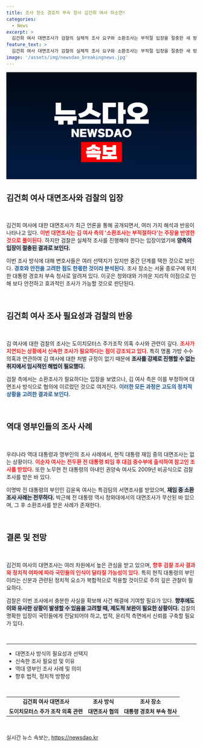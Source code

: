 ```yaml
---
title: 조사 장소 경호처 부속 청사 김건희 여사 하소연!
categories:
  - News
excerpt: >
  김건희 여사 대면조사가 검찰의 실체적 조사 요구와 소환조사는 부적절 입장을 절충한 새 방식으로 진행된다. 영부인으로서의 경호와 안전을 고려한 이번 조사는, 역사적으로 전무후무한 사례로 주목받고 있다.
feature_text: >
  김건희 여사 대면조사가 검찰의 실체적 조사 요구와 소환조사는 부적절 입장을 절충한 새 방식으로 진행된다. 영부인으로서의 경호와 안전을 고려한 이번 조사는, 역사적으로 전무후무한 사례로 주목받고 있다.
image: '/assets/img/newsdao_breakingnews.jpg'
---
```


<p><img src="/assets/img/newsdao_breakingnews.jpg" alt="koreaapp 속보" /></p>

<h2 data-ke-size="size26">김건희 여사 대면조사와 검찰의 입장</h2>

<p data-ke-size="size16">&nbsp;</p>

<p>김건희 여사에 대한 대면조사가 최근 언론을 통해 공개되면서, 여러 가지 해석과 반응이 나타나고 있다. <b><span style="color: #ee2323;">이번 대면조사는 김 여사 측의 '소환조사는 부적절하다'는 주장을 반영한 것으로 풀이된다.</span></b> 하지만 검찰은 실체적 조사를 진행해야 한다는 입장이었기에 <b><span style="background-color: #21538527;">양측의 입장이 절충된 결과로 보인다.</span></b> </p>

<p>이번 조사 방식에 대해 변호사들은 여러 선택지가 있지만 중간 단계를 택한 것으로 보인다. <b><span style="color: #1a5490;">경호와 안전을 고려한 점도 한몫한 것이라 분석된다.</span></b> 조사 장소는 서울 종로구에 위치한 대통령 경호처 부속 청사로 알려져 있다. 이곳은 청와대와 가까운 지리적 이점으로 인해 보다 안전하고 효과적인 조사가 가능할 것으로 판단된다. </p>

<p data-ke-size="size16">&nbsp;</p>

<h2 data-ke-size="size26">김건희 여사 조사 필요성과 검찰의 반응</h2>

<p data-ke-size="size16">&nbsp;</p>

<p>김 여사에 대한 검찰의 조사는 도이치모터스 주가조작 의혹 수사와 관련이 깊다. <b><span style="color: #ee2323;">조사가 지연되는 상황에서 신속한 조사가 필요하다는 점이 강조되고 있다.</span></b> 특히 명품 가방 수수 의혹과 연관하여 김 여사에 대한 처벌 규정이 없기 때문에 <b><span style="background-color: #21538527;">조사를 강제로 진행할 수 없는 취지에서 임시적인 해법이 필요했다.</span></b></p>

<p>검찰 측에서는 소환조사가 필요하다는 입장을 보였으나, 김 여사 측은 이를 부정하며 대면조사 방식으로 협의에 이르렀던 것으로 여겨진다. <b><span style="color: #1a5490;">이러한 모든 과정은 고도의 정치적 상황을 고려한 결과로 보인다.</span></b></p>

<p data-ke-size="size16">&nbsp;</p>

<h2 data-ke-size="size26">역대 영부인들의 조사 사례</h2>

<p data-ke-size="size16">&nbsp;</p>

<p>우리나라 역대 대통령과 영부인의 조사 사례에서, 현직 대통령 재임 중의 대면조사는 없는 상황이다. <b><span style="color: #ee2323;">이순자 여사는 전두환 전 대통령 퇴임 후 대검 중수부에 출석하여 참고인 조사를 받았다.</span></b> 또한 노무현 전 대통령의 아내인 권양숙 여사도 2009년 비공식으로 검찰 조사를 받은 바 있다. </p>

<p>이명박 전 대통령의 부인인 김윤옥 여사는 특검팀의 서면조사를 받았으며, <b><span style="background-color: #21538527;">재임 중 소환조사 사례는 전무하다.</span></b> 박근혜 전 대통령 역시 청와대에서의 대면조사가 무산된 바 있으며, 그 후 소환조사를 받은 사례가 존재한다.</p>

<p data-ke-size="size16">&nbsp;</p>

<h2 data-ke-size="size26">결론 및 전망</h2>

<p data-ke-size="size16">&nbsp;</p>

<p>김건희 여사의 대면조사는 여러 차원에서 높은 관심을 받고 있으며, <b><span style="color: #ee2323;">향후 검찰 조사 결과와 정치적 여파에 따라 국민들의 인식이 달라질 가능성이 있다.</span></b> 특히 현직 대통령의 부인이라는 신분과 관련된 정치적 요소가 복합적으로 작용할 것이므로 주의 깊은 관찰이 필요하다.</p>

<p>검찰은 이번 조사에서 충분한 사실을 확보해 사건 해결에 기여할 필요가 있다. <b><span style="background-color: #21538527;">향후에도 이와 유사한 상황이 발생할 수 있음을 고려할 때, 제도적 보완이 필요한 상황이다.</span></b> 검찰의 명확한 입장이 국민들에게 전달되어야 하고, 법적, 윤리적 측면에서 신뢰를 구축할 필요가 있다.</p>

<p data-ke-size="size16">&nbsp;</p>

<hr />

<ul>
    <li>대면조사 방식의 필요성과 선택지</li>
    <li>신속한 조사 필요성 및 이유</li>
    <li>역대 영부인 조사 사례 및 의미</li>
    <li>향후 법적, 정치적 방향성</li>
</ul>

<p data-ke-size="size16">&nbsp;</p>

<table style="width: 100%;">
    <tr>
        <td style="text-align: center; height: 17px;"><b>김건희 여사 대면조사</b></td>
        <td style="text-align: center; height: 17px;"><b>조사 방식</b></td>
        <td style="text-align: center; height: 17px;"><b>조사 장소</b></td>
    </tr>
    <tr>
        <td style="text-align: center; height: 17px;"><b>도이치모터스 주가 조작 의혹 관련</b></td>
        <td style="text-align: center; height: 17px;"><b>대면조사 협의</b></td>
        <td style="text-align: center; height: 17px;"><b>대통령 경호처 부속 청사</b></td>
    </tr>
</table>

<p data-ke-size="size16">&nbsp;</p>
실시간 뉴스 속보는, <a href="https://newsdao.kr" rel="dofollow">https://newsdao.kr</a>


